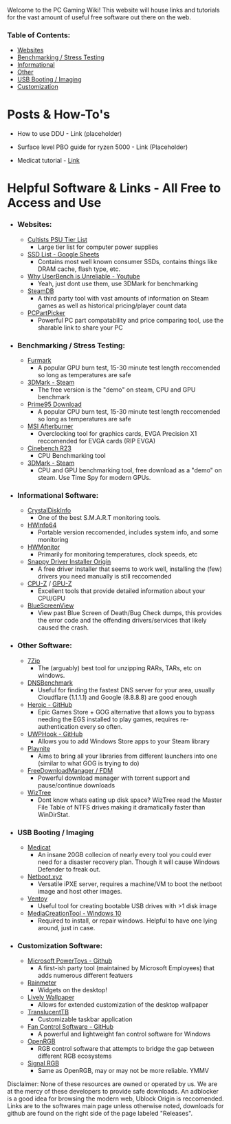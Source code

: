 Welcome to the PC Gaming Wiki! This website will house links and tutorials for the vast amount of useful free software out there on the web. 

### Table of Contents:
- [Websites](https://pc-gaming-wiki.github.io/#websites)
- [Benchmarking / Stress Testing](https://pc-gaming-wiki.github.io/#benchmarking--stress-testing)
- [Informational](https://pc-gaming-wiki.github.io/#informational-software)
- [Other](https://pc-gaming-wiki.github.io/#other-software)
- [USB Booting / Imaging](https://pc-gaming-wiki.github.io/#usb-booting--imaging)
- [Customization](https://pc-gaming-wiki.github.io/#customization-software)


# Posts & How-To's

- How to use DDU - Link (placeholder)

- Surface level PBO guide for ryzen 5000 - Link (Placeholder)

- Medicat tutorial - [Link](https://pc-gaming-wiki.github.io/tutorials/medicat)

# Helpful Software & Links - All Free to Access and Use
- ### Websites:
  - [Cultists PSU Tier List](https://cultists.network/140/psu-tier-list/)
    - Large tier list for computer power supplies
  - [SSD List - Google Sheets](https://docs.google.com/spreadsheets/d/1B27_j9NDPU3cNlj2HKcrfpJKHkOf-Oi1DbuuQva2gT4)
    - Contains most well known consumer SSDs, contains things like DRAM cache, flash type, etc. 
  - [Why UserBench is Unreliable - Youtube](https://www.youtube.com/watch?v=RQSBj2LKkWg)
    - Yeah, just dont use them, use 3DMark for benchmarking
  - [SteamDB](https://steamdb.info/)
    - A third party tool with vast amounts of information on Steam games as well as historical pricing/player count data
  - [PCPartPicker](https://pcpartpicker.com/list/)
    - Powerful PC part compatability and price comparing tool, use the sharable link to share your PC
- ### Benchmarking / Stress Testing:
  - [Furmark](https://geeks3d.com/furmark/)
    - A popular GPU burn test, 15-30 minute test length reccomended so long as temperatures are safe
  - [3DMark - Steam](https://store.steampowered.com/app/223850/3DMark/)
    - The free version is the "demo" on steam, CPU and GPU benchmark
  - [Prime95 Download](https://www.guru3d.com/files-details/prime95-download.html)
    - A popular CPU burn test, 15-30 minute test length reccomended so long as temperatures are safe
  - [MSI Afterburner](https://www.msi.com/Landing/afterburner/graphics-cards)
    - Overclocking tool for graphics cards, EVGA Precision X1 reccomended for EVGA cards (RIP EVGA)
  - [Cinebench R23](https://www.maxon.net/en/downloads/cinebench-r23-downloads)
    - CPU Benchmarking tool
  - [3DMark - Steam](https://store.steampowered.com/app/223850/3DMark/)
    - CPU and GPU benchmarking tool, free download as a "demo" on steam. Use Time Spy for modern GPUs. 
- ### Informational Software:
  - [CrystalDiskInfo](https://crystalmark.info/en/software/crystaldiskinfo/)
    - One of the best S.M.A.R.T monitoring tools.
  - [HWInfo64](https://www.hwinfo.com/download/)
    - Portable version reccomended, includes system info, and some monitoring
  - [HWMonitor](https://www.cpuid.com/softwares/hwmonitor.html)
    - Primarily for monitoring temperatures, clock speeds, etc
  - [Snappy Driver Installer Origin](https://www.glenn.delahoy.com/snappy-driver-installer-origin/)
    - A free driver installer that seems to work well, installing the (few) drivers you need manually is still reccomended 
  - [CPU-Z](https://www.cpuid.com/softwares/cpu-z.html) / [GPU-Z](https://www.techpowerup.com/gpuz/)
    - Excellent tools that provide detailed information about your CPU/GPU
  - [BlueScreenView](https://www.bleepingcomputer.com/download/bluescreenview/)
    - View past Blue Screen of Death/Bug Check dumps, this provides the error code and the offending drivers/services that likely caused the crash. 
- ### Other Software:
  - [7Zip](https://www.7-zip.org/)
    - The (arguably) best tool for unzipping RARs, TARs, etc on windows. 
  - [DNSBenchmark](https://www.grc.com/dns/benchmark.htm)
    - Useful for finding the fastest DNS server for your area, usually Cloudflare (1.1.1.1) and Google (8.8.8.8) are good enough
  - [Heroic - GitHub](https://github.com/Heroic-Games-Launcher/HeroicGamesLauncher)
    - Epic Games Store + GOG alternative that allows you to bypass needing the EGS installed to play games, requires re-authentication every so often.
  - [UWPHook - GitHub](https://github.com/BrianLima/UWPHook)
    - Allows you to add Windows Store apps to your Steam library
  - [Playnite](https://github.com/JosefNemec/Playnite)
    - Aims to bring all your libraries from different launchers into one (similar to what GOG is trying to do)
  - [FreeDownloadManager / FDM](https://www.freedownloadmanager.org/)
    - Powerful download manager with torrent support and pause/continue downloads
  - [WizTree](https://diskanalyzer.com/)
    - Dont know whats eating up disk space? WizTree read the Master File Table of NTFS drives making it dramatically faster than WinDirStat.
- ### USB Booting / Imaging
  - [Medicat](https://medicatusb.com/)
    - An insane 20GB collecion of nearly every tool you could ever need for a disaster recovery plan. Though it will cause Windows Defender to freak out.
  - [Netboot.xyz](https://netboot.xyz/)
    - Versatile iPXE server, requires a machine/VM to boot the netboot image and host other images.
  - [Ventoy](https://www.ventoy.net/en/download.html)
    - Useful tool for creating bootable USB drives with >1 disk image
  - [MediaCreationTool - Windows 10](https://www.microsoft.com/en-us/software-download/windows10)
    - Required to install, or repair windows. Helpful to have one lying around, just in case. 
- ### Customization Software:
  - [Microsoft PowerToys - Github](https://github.com/microsoft/PowerToys)
    - A first-ish party tool (maintained by Microsoft Employees) that adds numerous different featuers
  - [Rainmeter](https://www.rainmeter.net/)
    - Widgets on the desktop!
  - [Lively Wallpaper](https://www.rocksdanister.com/lively/)
    - Allows for extended customization of the desktop wallpaper
  - [TranslucentTB](https://apps.microsoft.com/store/detail/translucenttb/9PF4KZ2VN4W9)
    - Customizable taskbar application
  - [Fan Control Software - GitHub](https://github.com/Rem0o/FanControl.Releases)
    - A powerful and lightweight fan control software for Windows
  - [OpenRGB](https://openrgb.org)
    - RGB control software that attempts to bridge the gap between different RGB ecosystems
  - [Signal RGB](https://signalrgb.com/)
    - Same as OpenRGB, may or may not be more reliable. YMMV

Disclaimer: None of these resources are owned or operated by us. We are at the mercy of these developers to provide safe downloads. An adblocker is a good idea for browsing the modern web, Ublock Origin is reccomended. Links are to the softwares main page unless otherwise noted, downloads for github are found on the right side of the page labeled "Releases". 
